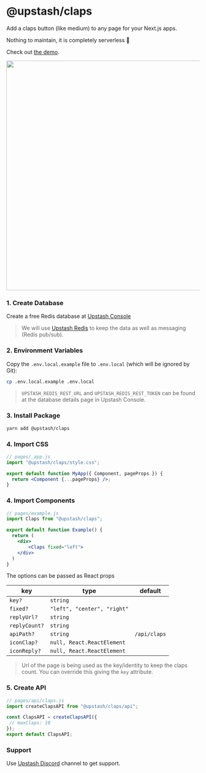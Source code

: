 # @upstash/claps

Add a claps button (like medium) to any page for your Next.js apps.

Nothing to maintain, it is completely serverless 💯

Check out [the demo](https://upstash-claps.vercel.app).

<a href="https://twitter.com/ademilter/status/1550595499048198144">
<img width="600" src="https://github.com/upstash/claps/tree/master/public/ss.jpeg" />
</a>

### 1. Create Database

Create a free Redis database at [Upstash Console](https://console.upstash.com)

> We will use [Upstash Redis](https://upstash.com) to keep the data as well as
> messaging (Redis pub/sub).

### 2. Environment Variables

Copy the `.env.local.example` file to `.env.local` (which will be ignored by
Git):

```bash
cp .env.local.example .env.local
```

> `UPSTASH_REDIS_REST_URL` and `UPSTASH_REDIS_REST_TOKEN` can be found at the
> database details page in Upstash Console.

### 3. Install Package

```bash
yarn add @upstash/claps
```

### 4. Import CSS

```jsx
// pages/_app.js
import "@upstash/claps/style.css";

export default function MyApp({ Component, pageProps }) {
  return <Component {...pageProps} />;
}
```

### 4. Import Components

```jsx
// pages/example.js
import Claps from "@upstash/claps";

export default function Example() {
  return (
    <div>
        <Claps fixed="left">
    </div>
  )
}
```

The options can be passed as React props

| key           | type                        | default      |
| ------------- | --------------------------- | ------------ |
| `key?`        | `string`                    |              |
| `fixed?`      | `"left", "center", "right"` |              |
| `replyUrl?`   | `string`                    |              |
| `replyCount?` | `string`                    |              |
| `apiPath?`    | `string`                    | `/api/claps` |
| `iconClap?`   | `null, React.ReactElement`  |              |
| `iconReply?`  | `null, React.ReactElement`  |              |

> Url of the page is being used as the key/identity to keep the claps count. You
> can override this giving the `key` attribute.

### 5. Create API

```js
// pages/api/claps.js
import createClapsAPI from "@upstash/claps/api";

const ClapsAPI = createClapsAPI({
 // maxClaps: 10
});
export default ClapsAPI;
```

### Support

Use [Upstash Discord](https://upstash.com/discord) channel to get support.

